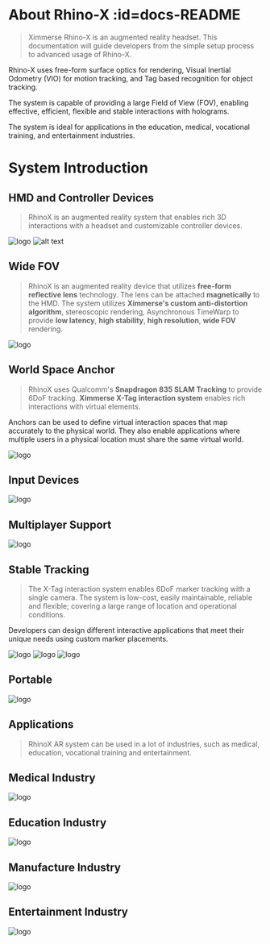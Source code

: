 # About Rhino-X  :id=docs-README

> Ximmerse Rhino-X is an augmented reality headset. This documentation will guide developers from the simple setup process to advanced usage of Rhino-X.

Rhino-X uses free-form surface optics for rendering, Visual Inertial Odometry (VIO) for motion tracking, and Tag based recognition for object tracking.

The system is capable of providing a large Field of View (FOV), enabling effective, efficient, flexible and stable interactions with holograms.

The system is ideal for applications in the education, medical, vocational training, and entertainment industries.

# System Introduction
## HMD and Controller Devices
> RhinoX is an augmented reality system that enables rich 3D interactions with a headset and customizable controller devices.
>
![logo](images/hmd.png)
![alt text](images/devices.png)


## Wide FOV
> RhinoX is an augmented reality device that utilizes **free-form reflective lens** technology. The lens can be attached **magnetically** to the HMD. The system utilizes **Ximmerse's custom anti-distortion algorithm**, stereoscopic rendering, Asynchronous TimeWarp to provide **low latency**, **high stability**, **high resolution**, **wide FOV** rendering.

![logo](images/see_through_range.png)


## World Space Anchor
> RhinoX uses Qualcomm's **Snapdragon 835 SLAM Tracking** to provide 6DoF tracking. **Ximmerse X-Tag interaction system** enables rich interactions with virtual elements.

Anchors can be used to define virtual interaction spaces that map accurately to the physical world. They also enable applications where multiple users in a physical location must share the same virtual world.

 ![logo](images/world_anchor.png)


## Input Devices
![logo](images/devices_2.png)


## Multiplayer Support
![logo](images/multiplayer.png)


## Stable Tracking
> The X-Tag interaction system enables 6DoF marker tracking with a single camera. The system is low-cost, easily maintainable, reliable and flexible; covering a large range of location and operational conditions.

Developers can design different interactive applications that meet their unique needs using custom marker placements.

 ![logo](images/table_marker.png)
 ![logo](images/gun_play.png)
 ![logo](images/gun_play_2.png)


## Portable
![logo](images/device_case.png)

## Applications
> RhinoX AR system can be used in a lot of industries, such as medical, education, vocational training and entertainment.

## Medical Industry
![logo](images/industry.png)

## Education Industry
![logo](images/education.png)

## Manufacture Industry
![logo](images/automobile.png)

## Entertainment Industry
![logo](images/table_top.png)
